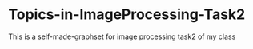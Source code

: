 # Topics-in-ImageProcessing-Task2
This is a self-made-graphset for image processing task2 of my class

